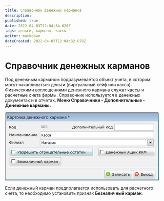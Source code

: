 ```yaml
---
title: Справочник денежных карманов
description: 
published: true
date: 2022-04-03T12:04:34.620Z
tags: деньги, карманы, кассы
editor: markdown
dateCreated: 2022-04-03T12:04:32.078Z
---
```


# Справочник денежных карманов
Под денежным карманом подразумевается объект учета, в котором могут накапливаться деньги (виртуальный сейф или касса). Физическими воплощениями денежного кармана служат кассы и расчетные счета фирмы. Справочник используется в денежных документах и в отчетах.
**Меню Справочники - Дополнительные - Денежные карманы.**

![money-pocket.png](/images/quick-start/money-pocket.png)

Если денежный карман предполагается использовать для расчетного счета, то необходимо установить признак **Безналичный карман**.